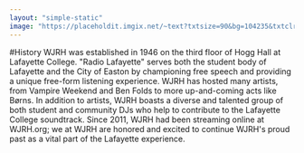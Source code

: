 ```yaml
---
layout: "simple-static"
image: "https://placeholdit.imgix.net/~text?txtsize=90&bg=104235&txtclr=28e7b5&txt=960%C3%97480&w=960&h=480"
---
```


#History
WJRH was established in 1946 on the third floor of Hogg Hall at Lafayette College. "Radio Lafayette" serves both the student body of Lafayette and the City of Easton by championing free speech and providing a unique free-form listening experience. WJRH has hosted many artists, from Vampire Weekend and Ben Folds to more up-and-coming acts like Børns. In addition to artists, WJRH boasts a diverse and talented group of both student and community DJs who help to contribute to the Lafayette College soundtrack. Since 2011, WJRH had been streaming online at WJRH.org; we at WJRH are honored and excited to continue WJRH's proud past as a vital part of the Lafayette experience.